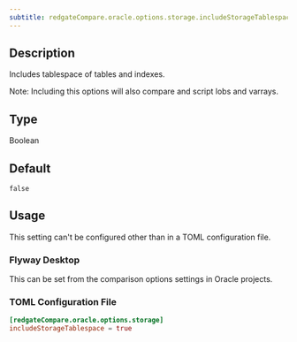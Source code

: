 ```yaml
---
subtitle: redgateCompare.oracle.options.storage.includeStorageTablespace
---
```


## Description

Includes tablespace of tables and indexes.

Note: Including this options will also compare and script lobs and varrays.

## Type

Boolean

## Default

`false`

## Usage

This setting can't be configured other than in a TOML configuration file.

### Flyway Desktop

This can be set from the comparison options settings in Oracle projects.

### TOML Configuration File

```toml
[redgateCompare.oracle.options.storage]
includeStorageTablespace = true
```
